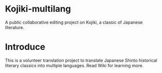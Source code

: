 # Kojiki-multilang
A public collaborative editing project on Kojiki, a classic of Japanese literature.

# Introduce
This is a volunteer translation project to translate Japanese Shinto historical literary classics into multiple languages. Read Wiki for learning more.
